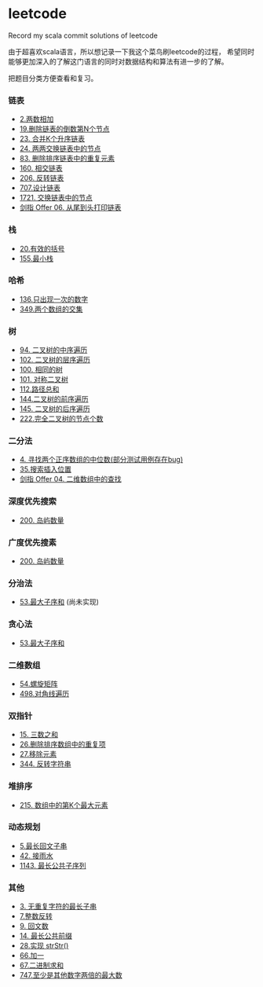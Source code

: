 # leetcode
Record my scala commit solutions of leetcode

由于超喜欢scala语言，所以想记录一下我这个菜鸟刷leetcode的过程，
希望同时能够更加深入的了解这门语言的同时对数据结构和算法有进一步的了解。

把题目分类方便查看和复习。

### 链表
* [2.两数相加](src/main/scala/com/test/leetcode/linkedlist/AddTwoNumber.scala)
* [19.删除链表的倒数第N个节点](src/main/scala/com/test/leetcode/linkedlist/RemoveNthFromEnd.scala)
* [23. 合并K个升序链表](src/main/scala/com/test/leetcode/linkedlist/MergeKLists.scala)
* [24. 两两交换链表中的节点](src/main/scala/com/test/leetcode/linkedlist/SwapPairs.scala)
* [83. 删除排序链表中的重复元素](src/main/scala/com/test/leetcode/linkedlist/DeleteDuplicates.scala)
* [160. 相交链表](src/main/scala/com/test/leetcode/linkedlist/GetIntersectionNode.scala)
* [206. 反转链表](src/main/scala/com/test/leetcode/linkedlist/ReverseList.scala)
* [707.设计链表](src/main/scala/com/test/leetcode/linkedlist/DesignLinkedList.scala)
* [1721. 交换链表中的节点](src/main/scala/com/test/leetcode/linkedlist/SwapNodes.scala)
* [剑指 Offer 06. 从尾到头打印链表](com/test/leetcode/linkedlist/ReverseLinkedList.scala)
### 栈
* [20.有效的括号](src/main/scala/com/test/leetcode/stack/ValidParentheses.scala)
* [155.最小栈](src/main/scala/com/test/leetcode/stack/MinStack.scala)
### 哈希
* [136.只出现一次的数字](src/main/scala/com/test/leetcode/hash/SingleNumber.scala)
* [349.两个数组的交集](src/main/scala/com/test/leetcode/hash/InterSection.scala)
### 树
* [94. 二叉树的中序遍历](src/main/scala/com/test/leetcode/tree/BinaryTreeInorderTraversal.scala)
* [102. 二叉树的层序遍历](src/main/scala/com/test/leetcode/tree/BinaryTreeLevelOrderTraversal.scala)
* [100. 相同的树](src/main/scala/com/test/leetcode/tree/IsSameTree.scala)
* [101. 对称二叉树](src/main/scala/com/test/leetcode/tree/IsSymmetric.scala)
* [112.路径总和](src/main/scala/com/test/leetcode/tree/PathSum.scala)
* [144.二叉树的前序遍历](src/main/scala/com/test/leetcode/tree/BinaryTreePreorderTraversal.scala)
* [145. 二叉树的后序遍历](src/main/scala/com/test/leetcode/tree/BinaryTreePostorderTraversal.scala)
* [222.完全二叉树的节点个数](src/main/scala/com/test/leetcode/tree/CountCompleteTreeNodes.scala)
### 二分法
* [4. 寻找两个正序数组的中位数(部分测试用例存在bug)](src/main/scala/com/test/leetcode/binarysearch/FindMedianSortedArrays.scala)
* [35.搜索插入位置](src/main/scala/com/test/leetcode/binarysearch/SearchInsert.scala)
* [剑指 Offer 04. 二维数组中的查找](src/main/scala/com/test/leetcode/binarysearch/SearchMatrix.scala)
### 深度优先搜索
* [200. 岛屿数量](src/main/scala/com/test/leetcode/graph/dfs/NumIsLands.scala)
### 广度优先搜素
* [200. 岛屿数量](src/main/scala/com/test/leetcode/graph/bfs/NumIslands.scala)
### 分治法
* [53.最大子序和](src/main/scala/com/test/leetcode/divideconquer/RecursiveFunction.scala)  (尚未实现)
### 贪心法
* [53.最大子序和](src/main/scala/com/test/leetcode/greedy/MaxSubArr.scala)
### 二维数组
* [54.螺旋矩阵](src/main/scala/com/test/leetcode/twodarr/SpiralOrder.scala)
* [498.对角线遍历](src/main/scala/com/test/leetcode/twodarr/FindDiagonalOrder.scala)
### 双指针
* [15. 三数之和](src/main/scala/com/test/leetcode/twopointer/ThreeNumSum.scala)
* [26.删除排序数组中的重复项](src/main/scala/com/test/leetcode/twopointer/RemoveDuplicates.scala)
* [27.移除元素](src/main/scala/com/test/leetcode/twopointer/RemoveElements.scala)
* [344. 反转字符串](src/main/scala/com/test/leetcode/twopointer/ReverseString.scala)
### 堆排序
* [215. 数组中的第K个最大元素](src/main/scala/com/test/leetcode/heap/KthLargesth.scala)
### 动态规划
* [5.最长回文子串](src/main/scala/com/test/leetcode/dynamicprograming/LongestPalindrome.scala)
* [42. 接雨水](src/main/scala/com/test/leetcode/dynamicprograming/TrappingRainWater.scala)
* [1143. 最长公共子序列](src/main/scala/com/test/leetcode/dynamicprograming/LongestCommonSubsequence.scala)
### 其他
* [3. 无重复字符的最长子串](src/main/scala/com/test/leetcode/others/LengthOfLongestSubstring.scala)
* [7.整数反转](src/main/scala/com/test/leetcode/others/Reverse.scala)
* [9. 回文数](src/main/scala/com/test/leetcode/others/IsPalindrome.scala)
* [14. 最长公共前缀](src/main/scala/com/test/leetcode/others/LongestCommonPrefix.scala)
* [28.实现 strStr()](src/main/scala/com/test/leetcode/others/StrStr.scala)
* [66.加一](src/main/scala/com/test/leetcode/others/PlusOne.scala)
* [67.二进制求和](src/main/scala/com/test/leetcode/others/AddBinary.scala)
* [747.至少是其他数字两倍的最大数](src/main/scala/com/test/leetcode/others/DominantIndex.scala)



